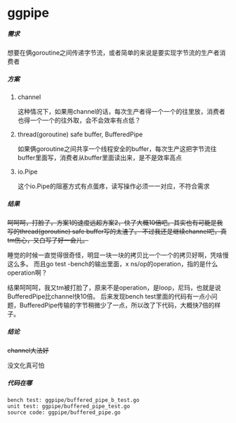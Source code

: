 # ggpipe

##### 需求 #####

想要在俩goroutine之间传递字节流，或者简单的来说是要实现字节流的生产者消费者

##### 方案 #####

1. channel

    这种情况下，如果用channel的话，每次生产者得一个一个的往里放，消费者也得一个一个的往外取，会不会效率有点低？

2. thread(goroutine) safe buffer, BufferedPipe

    如果俩goroutine之间共享一个线程安全的buffer，每次生产这把字节流往buffer里面写，消费者从buffer里面读出来，是不是效率高点

3. io.Pipe

    这个io.Pipe的阻塞方式有点蛋疼，读写操作必须一一对应，不符合需求

##### 结果 #####

~~呵呵呵，打脸了，方案1的速度远超方案2，快了大概10倍吧。其实也有可能是我写的thread(goroutine) safe buffer写的太渣了。
不过我还是继续channel吧，真tm伤心，又白写了好一会儿。~~

睡觉的时候一直觉得很奇怪，明显一块一块的拷贝比一个一个的拷贝好啊，凭啥慢这么多。
而且go test -bench的输出里面，x ns/op的operation，指的是什么operation啊？

结果呵呵呵，我又tm被打脸了，原来不是operation，是loop，尼玛，也就是说BufferedPipe比channel快10倍。
后来发现bench test里面的代码有一点小问题，BufferedPipe传输的字节稍微少了一点，所以改了下代码，大概快7倍的样子。

##### 结论 #####

~~channel大法好~~

没文化真可怕

##### 代码在哪 #####

    bench test: ggpipe/buffered_pipe_b_test.go
    unit test: ggpipe/buffered_pipe_test.go
    source code: ggpipe/buffered_pipe.go
